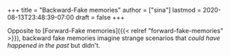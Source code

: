 +++
title = "Backward-Fake memories"
author = ["sina"]
lastmod = 2020-08-13T23:48:39-07:00
draft = false
+++

Opposite to [Forward-Fake memories]({{< relref "forward-fake-memories" >}}), backward fake memories imagine strange
scenarios that _could have happened in the past_ but didn't.
